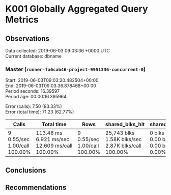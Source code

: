 # K001 Globally Aggregated Query Metrics

## Observations ##
Data collected: 2019-06-03 09:03:36 +0000 UTC  
Current database: dbname  



### Master (`runner-fa6cab46-project-9951336-concurrent-0`) ###
Start: 2019-06-03T09:03:20.482504+00:00  
End: 2019-06-03T09:03:36.878468+00:00  
Period seconds: 16.39597  
Period age: 00:00:16.395964  

Error (calls): 7.50 (83.33%)  
Error (total time): 71.23 (62.77%)

| Calls | Total&nbsp;time | Rows | shared_blks_hit | shared_blks_read | shared_blks_dirtied | shared_blks_written | blk_read_time | blk_write_time | kcache_reads | kcache_writes | kcache_user_time_ms | kcache_system_time |
|-------|------------|------|-----------------|------------------|---------------------|---------------------|---------------|----------------|--------------|---------------|---------------------|--------------------|
|9<br/>0.55/sec<br/>1.00/call<br/>100.00% |113.48&nbsp;ms<br/>6.921&nbsp;ms/sec<br/>12.609&nbsp;ms/call<br/>100.00% |9<br/>0.55/sec<br/>1.00/call<br/>100.00% |25,743&nbsp;blks<br/>1.58K&nbsp;blks/sec<br/>2.87K&nbsp;blks/call<br/>100.00% |0&nbsp;blks<br/>0.00&nbsp;blks/sec<br/>0.00&nbsp;blks/call<br/>0.00% |0&nbsp;blks<br/>0.00&nbsp;blks/sec<br/>0.00&nbsp;blks/call<br/>0.00% |0&nbsp;blks<br/>0.00&nbsp;blks/sec<br/>0.00&nbsp;blks/call<br/>0.00% |0.00&nbsp;ms<br/>0.000&nbsp;ms/sec<br/>0.000&nbsp;ms/call<br/>0.00% |0.00&nbsp;ms<br/>0.000&nbsp;ms/sec<br/>0.000&nbsp;ms/call<br/>0.00% |0.00&nbsp;bytes<br/>0.00&nbsp;bytes/sec<br/>0.00&nbsp;bytes/call<br/>0.00% |0.00&nbsp;bytes<br/>0.00&nbsp;bytes/sec<br/>0.00&nbsp;bytes/call<br/>0.00% |0.00&nbsp;ms<br/>0.000&nbsp;ms/sec<br/>0.000&nbsp;ms/call<br/>0.00% |0.00&nbsp;ms<br/>0.000&nbsp;ms/sec<br/>0.000&nbsp;ms/call<br/>0.00%|





## Conclusions ##


## Recommendations ##

